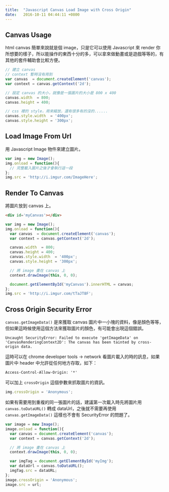 ```yaml
---
title:  "Javascript Canvas Load Image with Cross Origin"
date:   2016-10-11 04:44:11 +0800
---
```



## Canvas Usage

html canvas 簡單來說就是個 image，只是它可以使用 Javascript 來 render 你所想要的樣子，所以能操作的東西十分的多，可以拿來做動畫或是遊戲等等的，有其他的套件輔助會比較方便。

```js
// 建立 canvas
// context 暫時沒有用到
var canvas  = document.createElement('canvas');
var context = canvas.getContext('2d');

// 設定 canvas 的大小，就像是一張圖片的大小是 800 x 400
canvas.width  = 800;
canvas.height = 400;

// css 裡的 style，用來縮放，還有很多有的沒的......
canvas.style.width  = '400px';
canvas.style.height = '300px';
```

## Load Image From Url

用 Javascript Image 物件來建立圖片。

```js
var img = new Image();
img.onload = function(){
  // 完整載入圖片之後才會執行這一段
};
img.src = 'http://i.imgur.com/ImageHere';
```

<!--excerpt-->

## Render To Canvas

將圖片放到 canvas 上。

```html
<div id='myCanvas'></div>
```

```js
var img = new Image();
img.onload = function(){
  var canvas  = document.createElement('canvas');
  var context = canvas.getContext('2d');

  canvas.width  = 800;
  canvas.height = 400;
  canvas.style.width  = '400px';
  canvas.style.height = '300px';

  // 將 image 畫在 canvas 上
  context.drawImage(this, 0, 0);

  document.getElementById('myCanvas').innerHTML = canvas;
};
img.src = 'http://i.imgur.com/tTaJT8F';
```

## Cross Origin Security Error

`canvas.getImageData()` 是來獲取 canvas 圖片中一小塊的資料，像是顏色等等，但如果這時候使用這個方法來獲取圖片的顏色，有可能會出現這個錯誤。

```
Uncaught SecurityError: Failed to execute 'getImageData' on 'CanvasRenderingContext2D': The canvas has been tainted by cross-origin data.
```

這時可以在 chrome developer tools -> network 看圖片載入的時的訊息，如果圖片中 header 中允許從任何地方存取，如下：

```
Access-Control-Allow-Origin: '*'
```

可以加上 `crossOrigin` 這個參數來抓取圖片的資訊。

```js
img.crossOrigin = 'Anonymous';
```

如果有需要用到重複的同一張圖片的話，建議第一次載入時先將圖片用 `canvas.toDataURL()` 轉成 dataUrl，之後就不需要再使用 `canvas.getImageData()` 這樣也不會有 SecurityError 的問題了。

```js
var image = new Image();
image.onload = function(){
  var canvas = document.createElement('canvas');
  var context = canvas.getContext('2d');

  // 將 image 畫在 canvas 上
  context.drawImage(this, 0, 0);

  var imgTag = document.getElementById('myImg');
  var dataUrl = canvas.toDataURL();
  imgTag.src = dataURL;
};
image.crossOrigin = 'Anonymous';
image.src = url;
```

